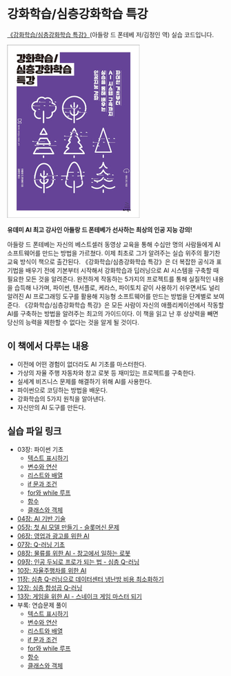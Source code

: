 # 강화학습/심층강화학습 특강

[《강화학습/심층강화학습 특강》](https://wikibook.co.kr/rldrl/)(아들랑 드 폰테베 저/김정인 역) 실습 코드입니다.

![책 표지](book_cover.jpg)

**유데미 AI 최고 강사인 아들랑 드 폰테베가 선사하는 최상의 인공 지능 강의!**

아들랑 드 폰테베는 자신의 베스트셀러 동영상 교육을 통해 수십만 명의 사람들에게 AI 소프트웨어를 만드는 방법을 가르쳤다. 이제 최초로 그가 알려주는 실습 위주의 활기찬 교육 방식이 책으로 출간된다. 《강화학습/심층강화학습 특강》은 더 복잡한 공식과 표기법을 배우기 전에 기본부터 시작해서 강화학습과 딥러닝으로 AI 시스템을 구축할 때 필요한 모든 것을 알려준다. 완전하게 작동하는 5가지의 프로젝트를 통해 실질적인 내용을 습득해 나가며, 파이썬, 텐서플로, 케라스, 파이토치 같이 사용하기 쉬우면서도 널리 알려진 AI 프로그래밍 도구를 활용해 지능형 소프트웨어를 만드는 방법을 단계별로 보여준다. 《강화학습/심층강화학습 특강》은 모든 사람이 자신의 애플리케이션에서 작동할 AI를 구축하는 방법을 알려주는 최고의 가이드이다. 이 책을 읽고 난 후 상상력을 빼면 당신의 능력을 제한할 수 없다는 것을 알게 될 것이다.

## 이 책에서 다루는 내용

- 이전에 어떤 경험이 없더라도 AI 기초를 마스터한다.
- 가상의 자율 주행 자동차와 창고 로봇 등 재미있는 프로젝트를 구축한다.
- 실세계 비즈니스 문제를 해결하기 위해 AI를 사용한다.
- 파이썬으로 코딩하는 방법을 배운다.
- 강화학습의 5가지 원칙을 알아낸다.
- 자신만의 AI 도구를 만든다.

## 실습 파일 링크

- 03장: 파이썬 기초
    - [텍스트 표시하기](Chapter%2003/Displaying%20Text/displayingText.py)
    - [변수와 연산](Chapter%2003/Variables/variables.py)
    - [리스트와 배열](Chapter%2003/Lists%20and%20Arrays/listsAndArrays.py)
    - [if 문과 조건](Chapter%2003/If%20Statements/ifStatements.py)
    - [for와 while 루프](Chapter%2003/For%20and%20While%20Loops/forAndWhileLoops.py)
    - [함수](Chapter%2003/Functions/functions.py)
    - [클래스와 객체](Chapter%2003/Classes/classes.py)
- [04장: AI 기반 기술](Chapter%2004)
- [05장: 첫 AI 모델 만들기 - 슬롯머신 문제](Chapter%2005)
- [06장: 영업과 광고를 위한 AI](Chapter%2006)
- [07장: Q-러닝 기초](Chapter%2007)
- [08장: 물류를 위한 AI - 창고에서 일하는 로봇](Chapter%2008)
- [09장: 인공 두뇌로 프로가 되는 법 - 심층 Q-러닝](Chapter%2009)
- [10장: 자율주행차를 위한 AI](Chapter%2010)
- [11장: 심층 Q-러닝으로 데이터센터 냉난방 비용 최소화하기](Chapter%2011)
- [12장: 심층 합성곱 Q-러닝](Chapter%2012)
- [13장: 게임을 위한 AI - 스네이크 게임 마스터 되기](Chapter%2013)
- 부록: 연습문제 풀이
    - [텍스트 표시하기](Chapter%2003/Displaying%20Text/homework.py)
    - [변수와 연산](Chapter%2003/Variables/homework.py)
    - [리스트와 배열](Chapter%2003/Lists%20and%20Arrays/homework.py)
    - [if 문과 조건](Chapter%2003/If%20Statements/homework.py)
    - [for와 while 루프](Chapter%2003/For%20and%20While%20Loops/homework.py)
    - [함수](Chapter%2003/Functions/homework.py)
    - [클래스와 객체](Chapter%2003/Classes/homework.py)
